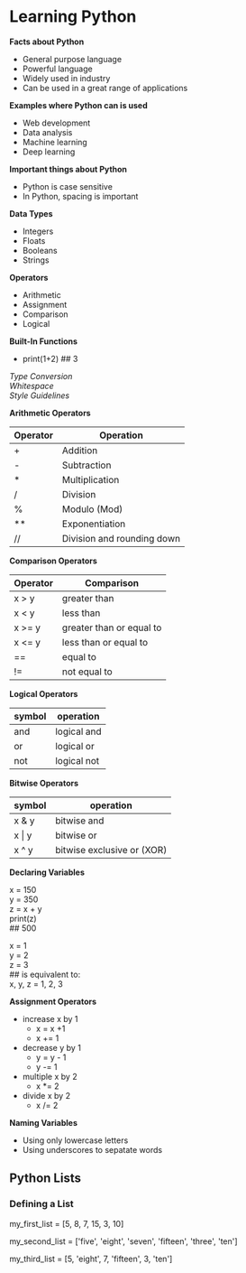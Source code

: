 # Learning Python


**Facts about Python**
* General purpose language
* Powerful language
* Widely used in industry
* Can be used in a great range of applications

**Examples where Python can is used**  
* Web development
* Data analysis
* Machine learning
* Deep learning

**Important things about Python**  
* Python is case sensitive
* In Python, spacing is important

**Data Types**
* Integers
* Floats
* Booleans
* Strings

**Operators**
* Arithmetic
* Assignment
* Comparison
* Logical

**Built-In Functions**
* print(1+2) ## 3

_Type Conversion_  
_Whitespace_  
_Style Guidelines_  

**Arithmetic Operators**

Operator | Operation
-------|-----------
 \+ | Addition
 \- | Subtraction
 \* | Multiplication
 \/ | Division
 \% | Modulo (Mod)
 \*\* | Exponentiation
 \/\/ | Division and rounding down


 **Comparison Operators**

 Operator | Comparison
-------|-----------
x > y | greater than
x < y | less than 
x >= y | greater than or equal to
x <= y | less than or equal to
== | equal to
!= | not equal to  


 **Logical Operators**

 symbol | operation
 -------|----------
 and | logical and
 or | logical or
 not | logical not


**Bitwise Operators**  

symbol | operation
-------|-----------
x & y | bitwise and
x \| y | bitwise or
x ^ y | bitwise exclusive or (XOR)

**Declaring Variables**  

x = 150  
y = 350  
z = x + y  
print(z)  
\#\# 500  

x = 1  
y = 2  
z = 3  
\#\# is equivalent to:  
x, y, z = 1, 2, 3  


**Assignment Operators**

* increase x by 1
	* x = x +1
	* x += 1
* decrease y by 1
	* y = y - 1
	* y -= 1  
* multiple x by 2
	* x \*= 2
* divide x by 2
	* x /= 2


**Naming Variables**

* Using only lowercase letters
* Using underscores to sepatate words

## Python Lists

### Defining a List  

my_first_list = [5, 8, 7, 15, 3, 10]  

my_second_list = ['five', 'eight', 'seven', 'fifteen', 'three', 'ten']  

my_third_list = [5, 'eight', 7, 'fifteen', 3, 'ten']  

